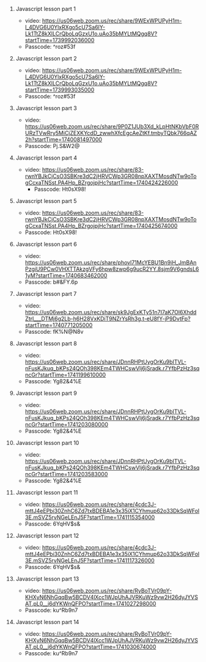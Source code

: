 1. Javascript lesson part 1  
   * video: https://us06web.zoom.us/rec/share/9WExWPUPyH1m-I_4DVG6U0YlxRXgo5cU7Sa6lY-Lk1TtZ8kXlLCrQboLqGzxU1o.uAo35bMYLtMQgq8V?startTime=1739992036000
    * Passcode: ^roz#53f

2. Javascript lesson part 2
   * video: https://us06web.zoom.us/rec/share/9WExWPUPyH1m-I_4DVG6U0YlxRXgo5cU7Sa6lY-Lk1TtZ8kXlLCrQboLqGzxU1o.uAo35bMYLtMQgq8V?startTime=1739993035000
    * Passcode: ^roz#53f


3. Javascript lesson part 3
   * video: https://us06web.zoom.us/rec/share/9P0Z1JUb3Xd_kLpHtNKbVbF0RURzTVwRry5MiCjZEXKYcdD_zwwhXfcEgcAeZtKf.tmbyTQbk766qAZ2h?startTime=1740081497000
   * Passcode: Pj.S&W2@

4. Javascript lesson part 4
   * video: https://us06web.zoom.us/rec/share/83-rwnYBJkCjCsO3SBKre3dC2jHRVCWp3GR08npXAXTMosdNTw9oTogCcxaTNSst.PA4Hp_BZrgojpjHc?startTime=1740424226000
      * Passcode: Ht0sX98!

5. Javascript lesson part 5
      * video: https://us06web.zoom.us/rec/share/83-rwnYBJkCjCsO3SBKre3dC2jHRVCWp3GR08npXAXTMosdNTw9oTogCcxaTNSst.PA4Hp_BZrgojpjHc?startTime=1740425674000
      * Passcode: Ht0sX98!

6. Javascript lesson part 6
      * video: https://us06web.zoom.us/rec/share/phovl71McYEBU1Bn9iH_JmBAnPzgiU9PCw0VHXTTAkzgVFy6hpw8zwp6g9ucR2YY.8sjm9V6gndsL61yM?startTime=1740683462000
      * Passcode: b#&FY.6p
7. Javascript lesson part 7
      * video: https://us06web.zoom.us/rec/share/sk9JgExKTy51n7I7aK7Ol6XhddZtrl___DTMj6g2Lb-h6H28VxKDiT9NZrYsRh3g.t-eU8fY-jP9DvtFp?startTime=1740771205000
      * Passcode: fK%N@N8v

8. Javascript lesson part 8
      * video: https://us06web.zoom.us/rec/share/JDnnRHPtUygOrKu9bITVL-nFusKJkuq_bKPs24QOh398KEm4TWHCswVlj6jSradk.r7YfbPzHz3sqncGr?startTime=1741199610000
      * Passcode: Yg82&4%E

9. Javascript lesson part 9
      * video: https://us06web.zoom.us/rec/share/JDnnRHPtUygOrKu9bITVL-nFusKJkuq_bKPs24QOh398KEm4TWHCswVlj6jSradk.r7YfbPzHz3sqncGr?startTime=1741203080000
      * Passcode: Yg82&4%E

10. Javascript lesson part 10
      * video: https://us06web.zoom.us/rec/share/JDnnRHPtUygOrKu9bITVL-nFusKJkuq_bKPs24QOh398KEm4TWHCswVlj6jSradk.r7YfbPzHz3sqncGr?startTime=1741203583000
      * Passcode: Yg82&4%E

11. Javascript lesson part 11
      * video: https://us06web.zoom.us/rec/share/4cdc3J-mttJ4eEPbi30ZnhC6Zd7txBDEBA1e3x35iX1CYhmup62o33DkSqWFol3E.mSVZ5rvNGeLEnJ5F?startTime=1741115354000
      * Passcode: 6YqHV$s&

12. Javascript lesson part 12
      * video: https://us06web.zoom.us/rec/share/4cdc3J-mttJ4eEPbi30ZnhC6Zd7txBDEBA1e3x35iX1CYhmup62o33DkSqWFol3E.mSVZ5rvNGeLEnJ5F?startTime=1741117326000
      * Passcode: 6YqHV$s&

13. Javascript lesson part 13
      * video: https://us06web.zoom.us/rec/share/RyBoTVr09pY-KHXyN6NhGqqBw5BCDV4lXcc1WJpUhAJVRKuWz9vw2H26dyJYVSAT.pL0__i6dYKWnQFPO?startTime=1741027298000
      * Passcode: ku^Rb9n7

14. Javascript lesson part 14
      * video: https://us06web.zoom.us/rec/share/RyBoTVr09pY-KHXyN6NhGqqBw5BCDV4lXcc1WJpUhAJVRKuWz9vw2H26dyJYVSAT.pL0__i6dYKWnQFPO?startTime=1741030674000
      * Passcode: ku^Rb9n7